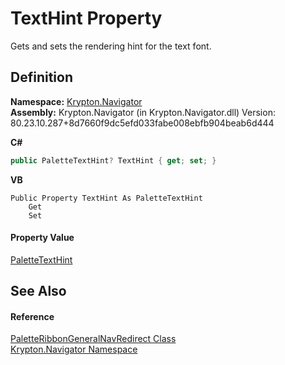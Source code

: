 # TextHint Property


Gets and sets the rendering hint for the text font.



## Definition
**Namespace:** <a href="a21ac074-d119-3dc6-bd1c-d3a12c0128bc.md">Krypton.Navigator</a>  
**Assembly:** Krypton.Navigator (in Krypton.Navigator.dll) Version: 80.23.10.287+8d7660f9dc5efd033fabe008ebfb904beab6d444

**C#**
``` C#
public PaletteTextHint? TextHint { get; set; }
```
**VB**
``` VB
Public Property TextHint As PaletteTextHint
	Get
	Set
```



#### Property Value
<a href="337b9139-048d-9c52-b45d-d8bb3ebd7c63.md">PaletteTextHint</a>

## See Also


#### Reference
<a href="830121be-9e49-931e-920f-f45bae503422.md">PaletteRibbonGeneralNavRedirect Class</a>  
<a href="a21ac074-d119-3dc6-bd1c-d3a12c0128bc.md">Krypton.Navigator Namespace</a>  
